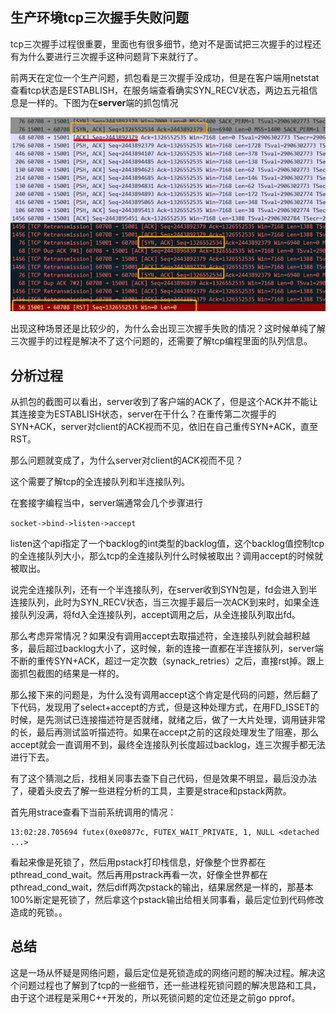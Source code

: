 ## 生产环境tcp三次握手失败问题
tcp三次握手过程很重要，里面也有很多细节，绝对不是面试把三次握手的过程还有为什么要进行三次握手这种问题背下来就行了。

前两天在定位一个生产问题，抓包看是三次握手没成功，但是在客户端用netstat查看tcp状态是ESTABLISH，在服务端查看确实SYN_RECV状态，两边五元祖信息是一样的。下图为在**server**端的抓包情况

![images/tcp_hs.png](images/tcp_hs.png)

出现这种场景还是比较少的，为什么会出现三次握手失败的情况？这时候单纯了解三次握手的过程是解决不了这个问题的，还需要了解tcp编程里面的队列信息。


## 分析过程

从抓包的截图可以看出，server收到了客户端的ACK了，但是这个ACK并不能让其连接变为ESTABLISH状态，server在干什么？在重传第二次握手的SYN+ACK，server对client的ACK视而不见，依旧在自己重传SYN+ACK，直至RST。

那么问题就变成了，为什么server对client的ACK视而不见？

这个需要了解tcp的全连接队列和半连接队列。

在套接字编程当中，server端通常会几个步骤进行

`
socket->bind->listen->accept
`

listen这个api指定了一个backlog的int类型的backlog值，这个backlog值控制tcp的全连接队列大小，那么tcp的全连接队列什么时候被取出？调用accept的时候就被取出。

说完全连接队列，还有一个半连接队列，在server收到SYN包是，fd会进入到半连接队列，此时为SYN_RECV状态，当三次握手最后一次ACK到来时，如果全连接队列没满，将fd入全连接队列，accept调用之后，从全连接队列取出fd。

那么考虑异常情况？如果没有调用accept去取描述符，全连接队列就会越积越多，最后超过backlog大小了，这时候，新的连接一直都在半连接队列，server端不断的重传SYN+ACK，超过一定次数（synack_retries）之后，直接rst掉。跟上面抓包截图的结果是一样的。

那么接下来的问题是，为什么没有调用accept这个肯定是代码的问题，然后翻了下代码，发现用了select+accept的方式，但是这种处理方式，在用FD_ISSET的时候，是先测试已连接描述符是否就绪，就绪之后，做了一大片处理，调用链非常的长，最后再测试监听描述符。如果在accept之前的这段处理发生了阻塞，那么accept就会一直调用不到，最终全连接队列长度超过backlog，连三次握手都无法进行下去。

有了这个猜测之后，找相关同事去查下自己代码，但是效果不明显，最后没办法了，硬着头皮去了解一些进程分析的工具，主要是strace和pstack两款。

首先用strace查看下当前系统调用的情况：

```
13:02:28.705694 futex(0xe0877c, FUTEX_WAIT_PRIVATE, 1, NULL <detached ...>
```

看起来像是死锁了，然后用pstack打印栈信息，好像整个世界都在pthread_cond_wait。然后再用pstrack再看一次，好像全世界都在pthread_cond_wait，然后diff两次pstack的输出，结果居然是一样的，那基本100%断定是死锁了，然后拿这个pstack输出给相关同事看，最后定位到代码修改造成的死锁。。

## 总结
这是一场从怀疑是网络问题，最后定位是死锁造成的网络问题的解决过程。解决这个问题过程也了解到了tcp的一些细节，还一些进程死锁问题的解决思路和工具，由于这个进程是采用C++开发的，所以死锁问题的定位还是之前go pprof。